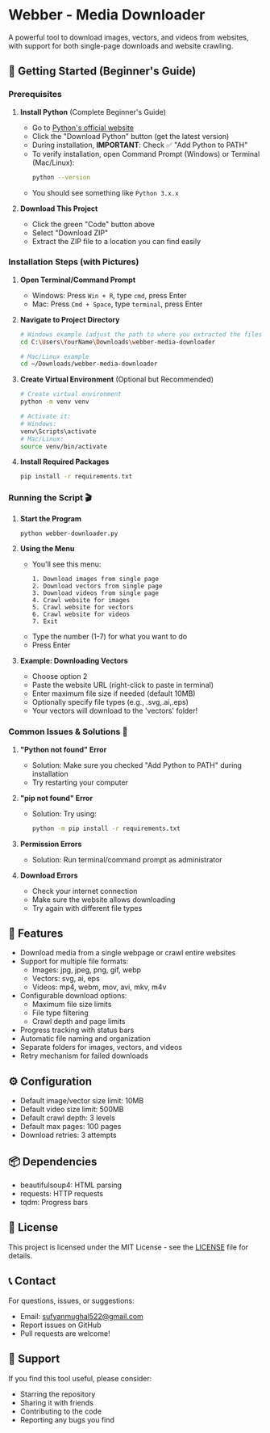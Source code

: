# Webber - Media Downloader

A powerful tool to download images, vectors, and videos from websites, with support for both single-page downloads and website crawling.

## 🚀 Getting Started (Beginner's Guide)

### Prerequisites

1. **Install Python** (Complete Beginner's Guide)
   - Go to [Python's official website](https://www.python.org/downloads/)
   - Click the "Download Python" button (get the latest version)
   - During installation, **IMPORTANT**: Check ✅ "Add Python to PATH"
   - To verify installation, open Command Prompt (Windows) or Terminal (Mac/Linux):
     ```bash
     python --version
     ```
   - You should see something like `Python 3.x.x`

2. **Download This Project**
   - Click the green "Code" button above
   - Select "Download ZIP"
   - Extract the ZIP file to a location you can find easily

### Installation Steps (with Pictures)

1. **Open Terminal/Command Prompt**
   - Windows: Press `Win + R`, type `cmd`, press Enter
   - Mac: Press `Cmd + Space`, type `terminal`, press Enter

2. **Navigate to Project Directory**
   ```bash
   # Windows example (adjust the path to where you extracted the files)
   cd C:\Users\YourName\Downloads\webber-media-downloader
   
   # Mac/Linux example
   cd ~/Downloads/webber-media-downloader
   ```

3. **Create Virtual Environment** (Optional but Recommended)
   ```bash
   # Create virtual environment
   python -m venv venv
   
   # Activate it:
   # Windows:
   venv\Scripts\activate
   # Mac/Linux:
   source venv/bin/activate
   ```

4. **Install Required Packages**
   ```bash
   pip install -r requirements.txt
   ```

### Running the Script 🎬

1. **Start the Program**
   ```bash
   python webber-downloader.py
   ```

2. **Using the Menu**
   - You'll see this menu:
     ```
     1. Download images from single page
     2. Download vectors from single page
     3. Download videos from single page
     4. Crawl website for images
     5. Crawl website for vectors
     6. Crawl website for videos
     7. Exit
     ```
   - Type the number (1-7) for what you want to do
   - Press Enter

3. **Example: Downloading Vectors**
   - Choose option 2
   - Paste the website URL (right-click to paste in terminal)
   - Enter maximum file size if needed (default 10MB)
   - Optionally specify file types (e.g., .svg,.ai,.eps)
   - Your vectors will download to the 'vectors' folder!

### Common Issues & Solutions 🔧

1. **"Python not found" Error**
   - Solution: Make sure you checked "Add Python to PATH" during installation
   - Try restarting your computer

2. **"pip not found" Error**
   - Solution: Try using:
     ```bash
     python -m pip install -r requirements.txt
     ```

3. **Permission Errors**
   - Solution: Run terminal/command prompt as administrator

4. **Download Errors**
   - Check your internet connection
   - Make sure the website allows downloading
   - Try again with different file types

## 🎯 Features

- Download media from a single webpage or crawl entire websites
- Support for multiple file formats:
  - Images: jpg, jpeg, png, gif, webp
  - Vectors: svg, ai, eps
  - Videos: mp4, webm, mov, avi, mkv, m4v
- Configurable download options:
  - Maximum file size limits
  - File type filtering
  - Crawl depth and page limits
- Progress tracking with status bars
- Automatic file naming and organization
- Separate folders for images, vectors, and videos
- Retry mechanism for failed downloads

## ⚙️ Configuration

- Default image/vector size limit: 10MB
- Default video size limit: 500MB
- Default crawl depth: 3 levels
- Default max pages: 100 pages
- Download retries: 3 attempts

## 📦 Dependencies

- beautifulsoup4: HTML parsing
- requests: HTTP requests
- tqdm: Progress bars

## 📄 License

This project is licensed under the MIT License - see the [LICENSE](LICENSE) file for details.

## 📞 Contact

For questions, issues, or suggestions:
- Email: sufyanmughal522@gmail.com
- Report issues on GitHub
- Pull requests are welcome!

## 🙏 Support

If you find this tool useful, please consider:
- Starring the repository
- Sharing it with friends
- Contributing to the code
- Reporting any bugs you find
